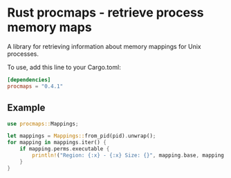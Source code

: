 # Rust procmaps - retrieve process memory maps

A library for retrieving information about memory mappings for Unix processes.

To use, add this line to your Cargo.toml:

```toml
[dependencies]
procmaps = "0.4.1"
```
## Example
```rust
use procmaps::Mappings;

let mappings = Mappings::from_pid(pid).unwrap();
for mapping in mappings.iter() {
    if mapping.perms.executable {
        println!("Region: {:x} - {:x} Size: {}", mapping.base, mapping.ceiling, mapping.size_of_mapping());
    }
}
```
